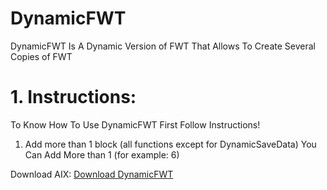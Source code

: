 # DynamicFWT
DynamicFWT Is A Dynamic Version of FWT
That Allows To Create Several Copies of FWT

# 1. Instructions:
To Know How To Use DynamicFWT First Follow Instructions!
1. Add more than 1 block (all functions except for DynamicSaveData)
  You Can Add More than 1 (for example: 6)

Download AIX:
<a href="https://github.com/BrandonAI2/DynamicFWT/raw/main/dynamic-f-w-t/out/com.brandonang.dynamicfwt.aix">Download DynamicFWT</a>
